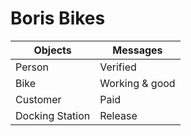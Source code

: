 # Boris Bikes

| Objects | Messages |
|--|--|
| Person | Verified |
| Bike | Working & good |
| Customer | Paid |
| Docking Station | Release |
